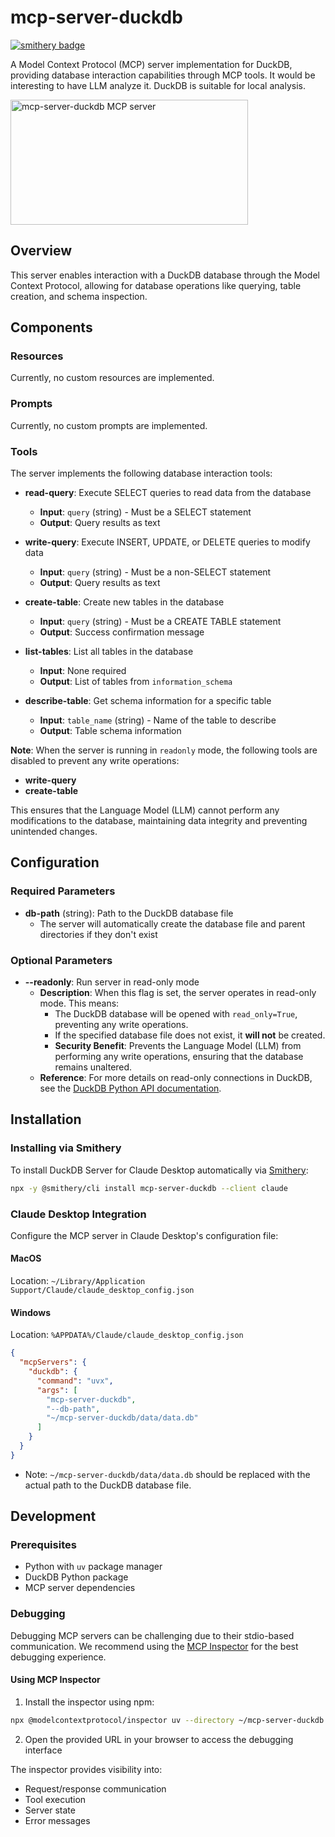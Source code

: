 # mcp-server-duckdb
[![smithery badge](https://smithery.ai/badge/mcp-server-duckdb)](https://smithery.ai/server/mcp-server-duckdb)

A Model Context Protocol (MCP) server implementation for DuckDB, providing database interaction capabilities through MCP tools.
It would be interesting to have LLM analyze it. DuckDB is suitable for local analysis.

<a href="https://glama.ai/mcp/servers/fwggl49w22"><img width="380" height="200" src="https://glama.ai/mcp/servers/fwggl49w22/badge" alt="mcp-server-duckdb MCP server" /></a>

## Overview

This server enables interaction with a DuckDB database through the Model Context Protocol, allowing for database operations like querying, table creation, and schema inspection.

## Components

### Resources

Currently, no custom resources are implemented.

### Prompts

Currently, no custom prompts are implemented.

### Tools

The server implements the following database interaction tools:

- **read-query**: Execute SELECT queries to read data from the database
  - **Input**: `query` (string) - Must be a SELECT statement
  - **Output**: Query results as text

- **write-query**: Execute INSERT, UPDATE, or DELETE queries to modify data
  - **Input**: `query` (string) - Must be a non-SELECT statement
  - **Output**: Query results as text

- **create-table**: Create new tables in the database
  - **Input**: `query` (string) - Must be a CREATE TABLE statement
  - **Output**: Success confirmation message

- **list-tables**: List all tables in the database
  - **Input**: None required
  - **Output**: List of tables from `information_schema`

- **describe-table**: Get schema information for a specific table
  - **Input**: `table_name` (string) - Name of the table to describe
  - **Output**: Table schema information

**Note**: When the server is running in `readonly` mode, the following tools are disabled to prevent any write operations:
- **write-query**
- **create-table**

This ensures that the Language Model (LLM) cannot perform any modifications to the database, maintaining data integrity and preventing unintended changes.

## Configuration

### Required Parameters

- **db-path** (string): Path to the DuckDB database file
  - The server will automatically create the database file and parent directories if they don't exist

### Optional Parameters

- **--readonly**: Run server in read-only mode
  - **Description**: When this flag is set, the server operates in read-only mode. This means:
    - The DuckDB database will be opened with `read_only=True`, preventing any write operations.
    - If the specified database file does not exist, it **will not** be created.
    - **Security Benefit**: Prevents the Language Model (LLM) from performing any write operations, ensuring that the database remains unaltered.
  - **Reference**: For more details on read-only connections in DuckDB, see the [DuckDB Python API documentation](https://duckdb.org/docs/api/python/dbapi.html#read_only-connections).


## Installation

### Installing via Smithery

To install DuckDB Server for Claude Desktop automatically via [Smithery](https://smithery.ai/server/mcp-server-duckdb):

```bash
npx -y @smithery/cli install mcp-server-duckdb --client claude
```

### Claude Desktop Integration

Configure the MCP server in Claude Desktop's configuration file:

#### MacOS
Location: `~/Library/Application Support/Claude/claude_desktop_config.json`

#### Windows
Location: `%APPDATA%/Claude/claude_desktop_config.json`

```json
{
  "mcpServers": {
    "duckdb": {
      "command": "uvx",
      "args": [
        "mcp-server-duckdb",
        "--db-path",
        "~/mcp-server-duckdb/data/data.db"
      ]
    }
  }
}
```

* Note: `~/mcp-server-duckdb/data/data.db` should be replaced with the actual path to the DuckDB database file.

## Development

### Prerequisites

- Python with `uv` package manager
- DuckDB Python package
- MCP server dependencies

### Debugging

Debugging MCP servers can be challenging due to their stdio-based communication. We recommend using the [MCP Inspector](https://github.com/modelcontextprotocol/inspector) for the best debugging experience.

#### Using MCP Inspector

1. Install the inspector using npm:
```bash
npx @modelcontextprotocol/inspector uv --directory ~/mcp-server-duckdb run mcp-server-duckdb
```

2. Open the provided URL in your browser to access the debugging interface

The inspector provides visibility into:
- Request/response communication
- Tool execution
- Server state
- Error messages
